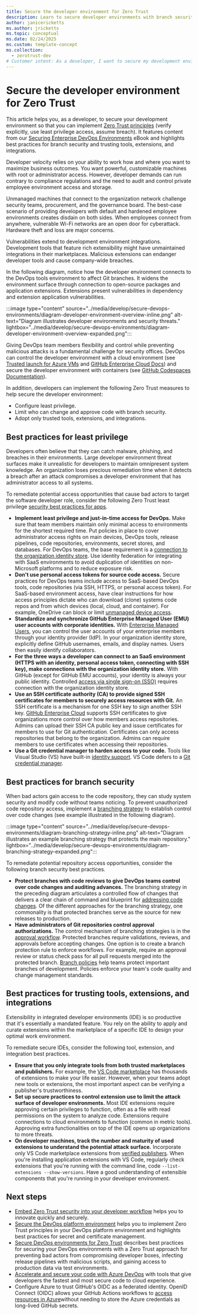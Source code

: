 ```yaml
---
title: Secure the developer environment for Zero Trust
description: Learn to secure developer environments with branch security and trusting tools, extensions, and integrations to implement Zero Trust principles.
author: janicericketts
ms.author: jricketts
ms.topic: conceptual
ms.date: 02/24/2025
ms.custom: template-concept
ms.collection:
  - zerotrust-dev
# Customer intent: As a developer, I want to secure my development environment and learn best practices for branch security and trusting tools, extensions, and integrations so that I can implement Zero Trust principles.
---
```

# Secure the developer environment for Zero Trust

This article helps you, as a developer, to secure your development environment so that you can implement [Zero Trust principles](../zero-trust-overview.md) (verify explicitly, use least privilege access, assume breach). It features content from our [Securing Enterprise DevOps Environments](https://aka.ms/SecureDevEnvironmentsEbook) eBook and highlights best practices for branch security and trusting tools, extensions, and integrations.

Developer velocity relies on your ability to work how and where you want to maximize  business outcomes. You want powerful, customizable machines with root or administrator access. However, developer demands can run contrary to compliance regulations and the need to audit and control private employee environment access and storage.

Unmanaged machines that connect to the organization network challenge security teams, procurement, and the governance board. The best-case scenario of providing developers with default and hardened employee environments creates disdain on both sides. When employees connect from anywhere, vulnerable Wi-Fi networks are an open door for cyberattack. Hardware theft and loss are major concerns.

Vulnerabilities extend to development environment integrations. Development tools that feature rich extensibility might have unmaintained integrations in their marketplaces. Malicious extensions can endanger developer tools and cause company-wide breaches.

In the following diagram, notice how the developer environment connects to the DevOps tools environment to affect Git branches. It widens the environment surface through connection to open-source packages and application extensions. Extensions present vulnerabilities in dependency and extension application vulnerabilities.

:::image type="content" source="../media/develop/secure-devops-environments/diagram-developer-environment-overview-inline.png" alt-text="Diagram illustrates developer environments and security threats." lightbox="../media/develop/secure-devops-environments/diagram-developer-environment-overview-expanded.png":::

Giving DevOps team members flexibility and control while preventing malicious attacks is a fundamental challenge for security offices. DevOps can control the developer environment with a cloud environment (see [Trusted launch for Azure VMs](/azure/virtual-machines/trusted-launch) and [GitHub Enterprise Cloud Docs](https://docs.github.com/enterprise-cloud@latest/admin)) and secure the developer environment with containers (see [GitHub Codespaces Documentation](https://docs.github.com/codespaces)).

In addition, developers can implement the following Zero Trust measures to help secure the developer environment:

- Configure least privilege.
- Limit who can change and approve code with branch security.
- Adopt only trusted tools, extensions, and integrations.

## Best practices for least privilege

Developers often believe that they can catch malware, phishing, and breaches in their environments. Large developer environment threat surfaces make it unrealistic for developers to maintain omnipresent system knowledge. An organization loses precious remediation time when it detects a breach after an attack compromises a developer environment that has administrator access to all systems.

To remediate potential access opportunities that cause bad actors to target the software developer role, consider the following Zero Trust least privilege [security best practices for apps](https://docs.github.com/developers/github-marketplace/creating-apps-for-github-marketplace/security-best-practices-for-apps).

- **Implement least privilege and just-in-time access for DevOps.** Make sure that team members maintain only minimal access to environments for the shortest required time. Put policies in place to cover administrator access rights on main devices, DevOps tools, release pipelines, code repositories, environments, secret stores, and databases. For DevOps teams, the base requirement is a [connection to the organization identity store](https://docs.github.com/actions/deployment/security-hardening-your-deployments/configuring-openid-connect-in-azure). Use identity federation for integrating with SaaS environments to avoid duplication of identities on non-Microsoft platforms and to reduce exposure risk.
- **Don't use personal access tokens for source code access.** Secure practices for DevOps teams include access to SaaS-based DevOps tools, code repositories (via SSH, HTTPS, or personal access token). For SaaS-based environment access, have clear instructions for how access principles dictate who can download (clone) systems code repos and from which devices (local, cloud, and container). For example, OneDrive can block or limit [unmanaged device access](/sharepoint/control-access-from-unmanaged-devices).
- **Standardize and synchronize GitHub Enterprise Managed User (EMU) user accounts with corporate identities.** With [Enterprise Managed Users](https://docs.github.com/enterprise-cloud@latest/admin/identity-and-access-management/using-enterprise-managed-users-for-iam/about-enterprise-managed-users), you can control the user accounts of your enterprise members through your identity provider (IdP). In your organization identity store, explicitly define GitHub usernames, emails, and display names. Users then easily identify collaborators.
- **For the three ways a developer can connect to an SaaS environment (HTTPS with an identity, personal access token, connecting with SSH key), make connections with the organization identity store.** With GitHub (except for GitHub EMU accounts), your identity is always your public identity. Controlled [access via single sign-on (SSO)](https://docs.github.com/rest/overview/other-authentication-methods) requires connection with the organization identity store.
- **Use an SSH certificate authority (CA) to provide signed SSH certificates for members to securely access resources with Git.** An SSH certificate is a mechanism for one SSH key to sign another SSH key. [GitHub Enterprise Cloud](https://docs.github.com/enterprise-cloud@latest/admin) supports SSH certificates to give organizations more control over how members access repositories. Admins can upload their SSH CA public key and issue certificates for members to use for Git authentication. Certificates can only access repositories that belong to the organization. Admins can require members to use certificates when accessing their repositories.
- **Use a Git credential manager to harden access to your code.** Tools like Visual Studio (VS) have built-in [identity support](/visualstudio/subscriptions/use-connected-identities). VS Code defers to a [Git credential manager](https://docs.github.com/get-started/getting-started-with-git/caching-your-github-credentials-in-git).

## Best practices for branch security

When bad actors gain access to the code repository, they can study system security and modify code without teams noticing. To prevent unauthorized code repository access, implement a [branching strategy](/azure/devops/repos/git/branch-policies) to establish control over code changes (see example illustrated in the following diagram).

:::image type="content" source="../media/develop/secure-devops-environments/diagram-branching-strategy-inline.png" alt-text="Diagram illustrates an example branching strategy that protects the main repository." lightbox="../media/develop/secure-devops-environments/diagram-branching-strategy-expanded.png":::

To remediate potential repository access opportunities, consider the following branch security best practices.

- **Protect branches with code reviews to give DevOps teams control over code changes and auditing advances.** The branching strategy in the preceding diagram articulates a controlled flow of changes that delivers a clear chain of command and blueprint for [addressing code changes](https://docs.github.com/organizations/organizing-members-into-teams/managing-code-review-settings-for-your-team). Of the different approaches for the branching strategy, one commonality is that protected branches serve as the source for new releases to production.
- **Have administrators of Git repositories control approval authorizations.** The control mechanism of branching strategies is in the [approval workflow](https://docs.github.com/enterprise-cloud@latest/actions/managing-workflow-runs/approving-workflow-runs-from-public-forks). Protected branches require validations, reviews, and approvals before accepting changes. One option is to create a branch protection rule to enforce workflows. For example, require an approval review or status check pass for all pull requests merged into the protected branch. [Branch policies](https://docs.github.com/rest/deployments/branch-policies) help teams protect important branches of development. Policies enforce your team's code quality and change management standards.

## Best practices for trusting tools, extensions, and integrations

Extensibility in integrated developer environments (IDE) is so productive that it's essentially a mandated feature. You rely on the ability to apply and curate extensions within the marketplace of a specific IDE to design your optimal work environment.

To remediate secure IDEs, consider the following tool, extension, and integration best practices.

- **Ensure that you only integrate tools from both trusted marketplaces and publishers.** For example, the [VS Code marketplace](https://marketplace.visualstudio.com/VSCode) has thousands of extensions to make your life easier. However, when your teams adopt new tools or extensions, the most important aspect can be verifying a publisher's trustworthiness.
- **Set up secure practices to control extension use to limit the attack surface of developer environments.** Most IDE extensions require approving certain privileges to function, often as a file with read permissions on the system to analyze code. Extensions require connections to cloud environments to function (common in metric tools). Approving extra functionalities on top of the IDE opens up organizations to more threats.
- **On developer machines, track the number and maturity of used extensions to understand the potential attack surface.** Incorporate only VS Code marketplace extensions from [verified publishers](https://code.visualstudio.com/api/working-with-extensions/publishing-extension). When you're installing application extensions with VS Code, regularly check extensions that you're running with the command line, code `--list-extensions --show-versions`. Have a good understanding of extensible components that you're running in your developer environment.

## Next steps

- [Embed Zero Trust security into your developer workflow](embed-zero-trust-dev-workflow.md) helps you to innovate quickly and securely.
- [Secure the DevOps platform environment](secure-devops-platform-environment-zero-trust.md) helps you to implement Zero Trust principles in your DevOps platform environment and highlights best practices for secret and certificate management.
- [Secure DevOps environments for Zero Trust](secure-devops-environments-zero-trust.md) describes best practices for securing your DevOps environments with a Zero Trust approach for preventing bad actors from compromising developer boxes, infecting release pipelines with malicious scripts, and gaining access to production data via test environments.
- [Accelerate and secure your code with Azure DevOps](/events/resources/build-2022/accelerate-secure-devops) with tools that give developers the fastest and most secure code to cloud experience.
- Configure Azure to trust GitHub's OIDC as a federated identity. OpenID Connect (OIDC) allows your GitHub Actions workflows to [access resources in Azure](https://docs.github.com/actions/deployment/security-hardening-your-deployments/configuring-openid-connect-in-azure)without needing to store the Azure credentials as long-lived GitHub secrets.
